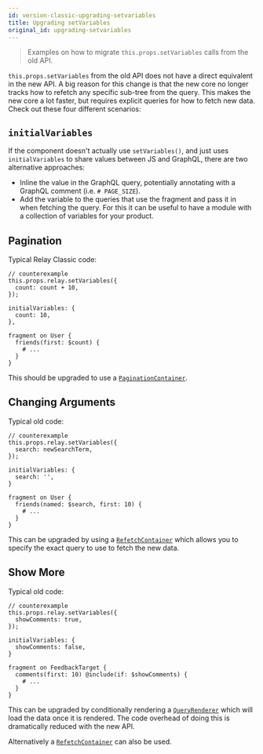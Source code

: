 ```yaml
---
id: version-classic-upgrading-setvariables
title: Upgrading setVariables
original_id: upgrading-setvariables
---
```


<blockquote>
Examples on how to migrate <code>this.props.setVariables</code> calls from the old API.
</blockquote>

`this.props.setVariables` from the old API does not have a direct equivalent in the new API. A big reason for this change is that the new core no longer tracks how to refetch any specific sub-tree from the query. This makes the new core a lot faster, but requires explicit queries for how to fetch new data. Check out these four different scenarios:

## `initialVariables`

If the component doesn't actually use `setVariables()`, and just uses `initialVariables` to share values between JS and GraphQL, there are two alternative approaches:

- Inline the value in the GraphQL query, potentially annotating with a GraphQL comment (i.e. `# PAGE_SIZE`).
- Add the variable to the queries that use the fragment and pass it in when fetching the query. For this it can be useful to have a module with a collection of variables for your product.

## Pagination

Typical Relay Classic code:

    // counterexample
    this.props.relay.setVariables({
      count: count + 10,
    });

    initialVariables: {
      count: 10,
    },

    fragment on User {
      friends(first: $count) {
        # ...
      }
    }

This should be upgraded to use a [`PaginationContainer`](./pagination-container.html).

## Changing Arguments

Typical old code:

    // counterexample
    this.props.relay.setVariables({
      search: newSearchTerm,
    });

    initialVariables: {
      search: '',
    }

    fragment on User {
      friends(named: $search, first: 10) {
        # ...
      }
    }

This can be upgraded by using a [`RefetchContainer`](./refetch-container.html) which allows you to specify the exact query to use to fetch the new data.

## Show More

Typical old code:

    // counterexample
    this.props.relay.setVariables({
      showComments: true,
    });

    initialVariables: {
      showComments: false,
    }

    fragment on FeedbackTarget {
      comments(first: 10) @include(if: $showComments) {
        # ...
      }
    }

This can be upgraded by conditionally rendering a [`QueryRenderer`](./query-renderer.html) which will load the data once it is rendered. The code overhead of doing this is dramatically reduced with the new API.

Alternatively a [`RefetchContainer`](./refetch-container.html) can also be used.
